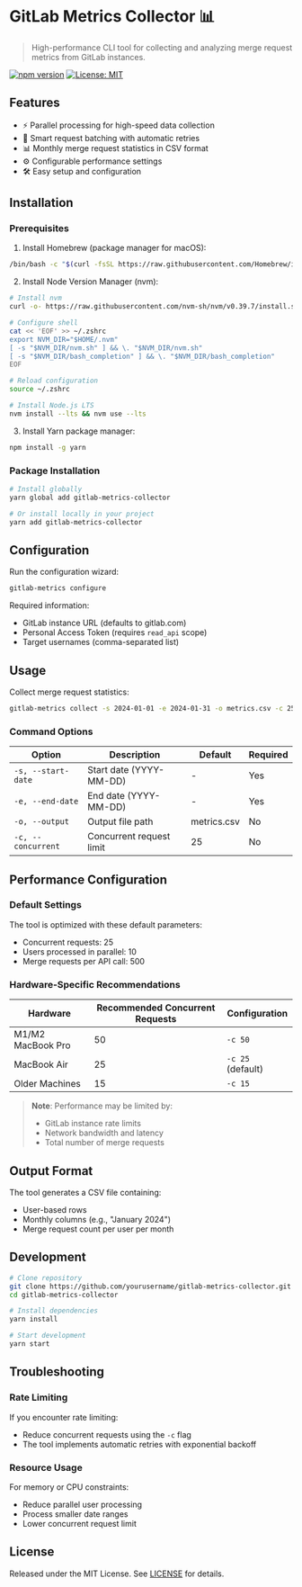 # GitLab Metrics Collector 📊

> High-performance CLI tool for collecting and analyzing merge request metrics from GitLab instances.

[![npm version](https://badge.fury.io/js/gitlab-metrics-collector.svg)](https://www.npmjs.com/package/gitlab-metrics-collector)
[![License: MIT](https://img.shields.io/badge/License-MIT-yellow.svg)](https://opensource.org/licenses/MIT)

## Features

- ⚡️ Parallel processing for high-speed data collection
- 🔄 Smart request batching with automatic retries
- 📊 Monthly merge request statistics in CSV format
- ⚙️ Configurable performance settings
- 🛠 Easy setup and configuration

## Installation

### Prerequisites

1. Install Homebrew (package manager for macOS):
```bash
/bin/bash -c "$(curl -fsSL https://raw.githubusercontent.com/Homebrew/install/HEAD/install.sh)"
```

2. Install Node Version Manager (nvm):
```bash
# Install nvm
curl -o- https://raw.githubusercontent.com/nvm-sh/nvm/v0.39.7/install.sh | bash

# Configure shell
cat << 'EOF' >> ~/.zshrc
export NVM_DIR="$HOME/.nvm"
[ -s "$NVM_DIR/nvm.sh" ] && \. "$NVM_DIR/nvm.sh"
[ -s "$NVM_DIR/bash_completion" ] && \. "$NVM_DIR/bash_completion"
EOF

# Reload configuration
source ~/.zshrc

# Install Node.js LTS
nvm install --lts && nvm use --lts
```

3. Install Yarn package manager:
```bash
npm install -g yarn
```

### Package Installation

```bash
# Install globally
yarn global add gitlab-metrics-collector

# Or install locally in your project
yarn add gitlab-metrics-collector
```

## Configuration

Run the configuration wizard:
```bash
gitlab-metrics configure
```

Required information:
- GitLab instance URL (defaults to gitlab.com)
- Personal Access Token (requires `read_api` scope)
- Target usernames (comma-separated list)

## Usage

Collect merge request statistics:
```bash
gitlab-metrics collect -s 2024-01-01 -e 2024-01-31 -o metrics.csv -c 25
```

### Command Options

| Option | Description | Default | Required |
|--------|-------------|---------|----------|
| `-s, --start-date` | Start date (YYYY-MM-DD) | - | Yes |
| `-e, --end-date` | End date (YYYY-MM-DD) | - | Yes |
| `-o, --output` | Output file path | metrics.csv | No |
| `-c, --concurrent` | Concurrent request limit | 25 | No |

## Performance Configuration

### Default Settings
The tool is optimized with these default parameters:
- Concurrent requests: 25
- Users processed in parallel: 10
- Merge requests per API call: 500

### Hardware-Specific Recommendations

| Hardware | Recommended Concurrent Requests | Configuration |
|----------|-------------------------------|---------------|
| M1/M2 MacBook Pro | 50 | `-c 50` |
| MacBook Air | 25 | `-c 25` (default) |
| Older Machines | 15 | `-c 15` |

> **Note**: Performance may be limited by:
> - GitLab instance rate limits
> - Network bandwidth and latency
> - Total number of merge requests

## Output Format

The tool generates a CSV file containing:
- User-based rows
- Monthly columns (e.g., "January 2024")
- Merge request count per user per month

## Development

```bash
# Clone repository
git clone https://github.com/yourusername/gitlab-metrics-collector.git
cd gitlab-metrics-collector

# Install dependencies
yarn install

# Start development
yarn start
```

## Troubleshooting

### Rate Limiting
If you encounter rate limiting:
- Reduce concurrent requests using the `-c` flag
- The tool implements automatic retries with exponential backoff

### Resource Usage
For memory or CPU constraints:
- Reduce parallel user processing
- Process smaller date ranges
- Lower concurrent request limit

## License

Released under the MIT License. See [LICENSE](LICENSE) for details.

